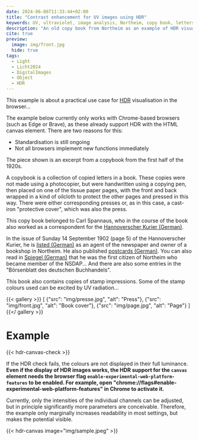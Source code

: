 ```yaml
---
date: 2024-06-06T11:33:44+02:00
title: "Contrast enhancement for UV images using HDR"
keywords: UV, ultraviolet, image analysis, Northeim, copy book, letters
description: "An old copy book from Northeim as an example of HDR visualisation of UV images"
cite: true
preview:
  image: img/front.jpg
  hide: true
tags:
  - Light
  - Licht2024
  - DigitalImages
  - Object
  - HDR
---
```


This example is about a practical use case for [HDR](https://en.wikipedia.org/wiki/High_dynamic_range) visualisation in the browser...
<!--more-->

The example below currently only works with Chrome-based browsers (such as Edge or Brave), as these already support HDR with the HTML canvas element. There are two reasons for this:
* Standardisation is still ongoing
* Not all browsers implement new functions immediately

The piece shown is an excerpt from a copybook from the first half of the 1920s.

A copybook is a collection of copied letters in a book. These copies were not made using a photocopier, but were handwritten using a copying pen, then placed on one of the tissue paper pages, with the front and back wrapped in a kind of oilcloth to protect the other pages and pressed in this way. There were either corresponding presses or, as in this case, a cast-iron "protective cover", which was also the press.

This copy book belonged to Carl Spannaus, who in the course of the book also worked as a correspondent for the [Hannoverscher Kurier (German)](https://de.wikipedia.org/wiki/Hannoverscher_Kurier).

In the issue of Sunday 14 September 1902 (page 5) of the Hannoverscher Kurier, he is [listed (German)](https://digitale-sammlungen.gwlb.de/content/73496076X_HannoverscherKurier_19020914_01/pdf/00000005.pdf) as an agent of the newspaper and owner of a bookshop in Northeim. He also published [postcards (German)](https://ansichtskarten-lexikon.de/verlag-carl-spannaus-northeim-i-hann-14621.html). You can also read in [Spiegel (German)](https://www.spiegel.de/geschichte/ortstermin-a-946572.html) that he was the first citizen of Northeim who became member of the NSDAP...
And there are also some entries in the "Börsenblatt des deutschen Buchhandels".

This book also contains copies of stamp impressions. Some of the stamp colours used can be excited by UV radiation...

{{< gallery >}}
[
  {"src": "img/presse.jpg", "alt": "Press"},
  {"src": "img/front.jpg", "alt": "Book cover"},
  {"src": "img/page.jpg", "alt": "Page"}
]
{{</ gallery >}}

# Example

{{< hdr-canvas-check >}}

If the HDR check fails, the colours are not displayed in their full luminance. **Even if the display of HDR images works, the HDR support for the `canvas` element needs the browser flag `enable-experimental-web-platform-features` to be enabled. For example, open "chrome://flags#enable-experimental-web-platform-features" in Chrome to activate it.**

Currently, only the intensities of the individual channels can be adjusted, but in principle significantly more parameters are conceivable.
Therefore, the example only marginally increases readability in most settings, but makes the potential visible.

{{< hdr-canvas image="img/sample.jpeg" >}}
